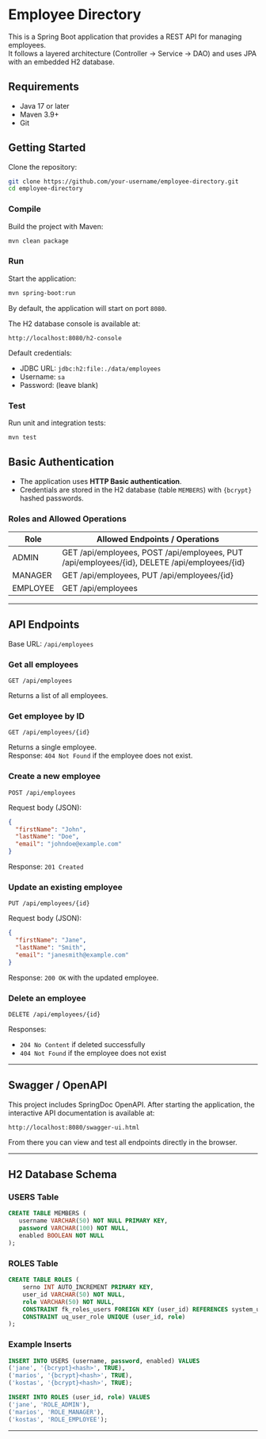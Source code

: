 # Employee Directory

This is a Spring Boot application that provides a REST API for managing employees.  
It follows a layered architecture (Controller → Service → DAO) and uses JPA with an embedded H2 database.

## Requirements

- Java 17 or later
- Maven 3.9+
- Git

## Getting Started

Clone the repository:

```bash
git clone https://github.com/your-username/employee-directory.git
cd employee-directory
```

### Compile

Build the project with Maven:

```bash
mvn clean package
```

### Run

Start the application:

```bash
mvn spring-boot:run
```

By default, the application will start on port `8080`.

The H2 database console is available at:
```
http://localhost:8080/h2-console
```

Default credentials:
- JDBC URL: `jdbc:h2:file:./data/employees`
- Username: `sa`
- Password: (leave blank)

### Test

Run unit and integration tests:

```bash
mvn test
```

## Basic Authentication

- The application uses **HTTP Basic authentication**.
- Credentials are stored in the H2 database (table `MEMBERS`) with `{bcrypt}` hashed passwords.

### Roles and Allowed Operations

| Role     | Allowed Endpoints / Operations |
|----------|--------------------------------|
| ADMIN    | GET /api/employees, POST /api/employees, PUT /api/employees/{id}, DELETE /api/employees/{id} |
| MANAGER  | GET /api/employees, PUT /api/employees/{id} |
| EMPLOYEE | GET /api/employees |

---

## API Endpoints

Base URL: `/api/employees`

### Get all employees
```
GET /api/employees
```
Returns a list of all employees.

### Get employee by ID
```
GET /api/employees/{id}
```
Returns a single employee.  
Response: `404 Not Found` if the employee does not exist.

### Create a new employee
```
POST /api/employees
```
Request body (JSON):
```json
{
  "firstName": "John",
  "lastName": "Doe",
  "email": "johndoe@example.com"
}
```
Response: `201 Created`

### Update an existing employee
```
PUT /api/employees/{id}
```
Request body (JSON):
```json
{
  "firstName": "Jane",
  "lastName": "Smith",
  "email": "janesmith@example.com"
}
```
Response: `200 OK` with the updated employee.

### Delete an employee
```
DELETE /api/employees/{id}
```
Responses:  
- `204 No Content` if deleted successfully  
- `404 Not Found` if the employee does not exist  

---

## Swagger / OpenAPI

This project includes SpringDoc OpenAPI. After starting the application, the interactive API documentation is available at:

```
http://localhost:8080/swagger-ui.html
```

From there you can view and test all endpoints directly in the browser.

---

## H2 Database Schema

### USERS Table
```sql
CREATE TABLE MEMBERS (
   username VARCHAR(50) NOT NULL PRIMARY KEY,
   password VARCHAR(100) NOT NULL,
   enabled BOOLEAN NOT NULL
);
```

### ROLES Table
```sql
CREATE TABLE ROLES (
    serno INT AUTO_INCREMENT PRIMARY KEY,
    user_id VARCHAR(50) NOT NULL,
    role VARCHAR(50) NOT NULL,
    CONSTRAINT fk_roles_users FOREIGN KEY (user_id) REFERENCES system_users.member_id,
    CONSTRAINT uq_user_role UNIQUE (user_id, role)
);
```

### Example Inserts
```sql
INSERT INTO USERS (username, password, enabled) VALUES
('jane', '{bcrypt}<hash>', TRUE),
('marios', '{bcrypt}<hash>', TRUE),
('kostas', '{bcrypt}<hash>', TRUE);

INSERT INTO ROLES (user_id, role) VALUES
('jane', 'ROLE_ADMIN'),
('marios', 'ROLE_MANAGER'),
('kostas', 'ROLE_EMPLOYEE');
```

---